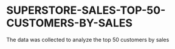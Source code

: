 # SUPERSTORE-SALES-TOP-50-CUSTOMERS-BY-SALES
The data was collected to analyze the top 50 customers by sales
